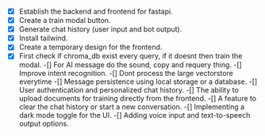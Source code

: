 -[x] Establish the backend and frontend for fastapi.
-[x] Create a train modal button.
-[x] Generate chat history (user input and bot output).
-[x] Install tailwind.
-[x] Create a temporary design for the frontend.
-[x] First check if chroma_db exist every query, if it doesnt then train the modal.
-[] For AI message do the sound, copy and requery thing.
-[] Improve intent recognition.
-[] Dont process the large vectorstore everytime
-[] Message persistence using local storage or a database.
-[] User authentication and personalized chat history.
-[] The ability to upload documents for training directly from the frontend.
-[] A feature to clear the chat history or start a new conversation.
-[] Implementing a dark mode toggle for the UI.
-[] Adding voice input and text-to-speech output options.
